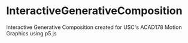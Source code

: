 # InteractiveGenerativeComposition
Interactive Generative Composition created for USC's ACAD178 Motion Graphics using p5.js
